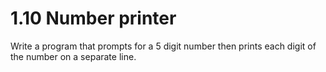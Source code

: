 # 1.10 Number printer

Write a program that prompts for a 5 digit number then prints each digit of the number on a separate line.
